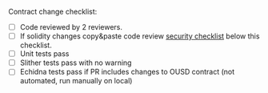 Contract change checklist:
  - [ ] Code reviewed by 2 reviewers. 
  - [ ] If solidity changes copy&paste code review [security checklist](https://github.com/OriginProtocol/security/blob/master/templates/Contract-Code-Review-Example.md) below this checklist.
  - [ ] Unit tests pass
  - [ ] Slither tests pass with no warning
  - [ ] Echidna tests pass if PR includes changes to OUSD contract (not automated, run manually on local)
